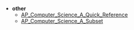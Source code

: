 * **other**
    * [AP_Computer_Science_A_Quick_Reference](ap/csa/other/AP_Computer_Science_A_Quick_Reference.md)
    * [AP_Computer_Science_A_Subset](ap/csa/other/AP_Computer_Science_A_Subset.md)